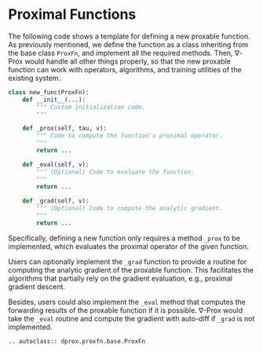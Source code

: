 # Proximal Functions

The following code shows a template for defining a new proxable function. As previously mentioned, we define the function as a class inheriting from the base class `ProxFn`, and implement all the required methods. Then,  ∇-Prox would handle all other things properly, so that the new proxable function can work with operators, algorithms, and training utilities of the existing system.  

```python
class new_func(ProxFn):
    def __init__(...):
        """ Custom initialization code.
        """

    def _prox(self, tau, v):
        """ Code to compute the function's proximal operator.
        """
        return ...

    def _eval(self, v):
        """ (Optional) Code to evaluate the function.
        """
        return ...
        
    def _grad(self, v):
        """ (Optional) Code to compute the analytic gradient.
        """
        return ...
```

Specifically, defining a new function only requires a method `_prox` to be implemented, which evaluates the proximal operator of the given function. 

Users can optionally implement the `_grad` function to provide a routine for computing the analytic gradient of the proxable function. This facilitates the algorithms that partially rely on the gradient evaluation, e.g., proximal gradient descent. 

Besides, users could also implement the `_eval` method that computes the forwarding results of the proxable function if it is possible.  ∇-Prox would take the `_eval` routine and compute the gradient with auto-diff if `_grad` is not implemented.


```{eval-rst}
.. autoclass:: dprox.proxfn.base.ProxFn
```